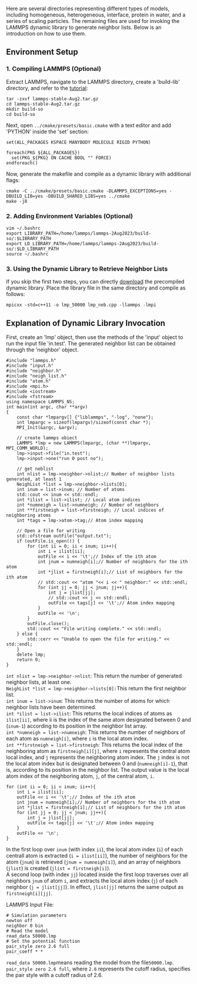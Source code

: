 Here are several directories representing different types of models, including homogeneous, heterogeneous, interface, protein in water, and a series of scaling particles. The remaining files are used for invoking the LAMMPS dynamic library to generate neighbor lists. Below is an introduction on how to use them.
## Environment Setup
### 1. Compiling LAMMPS (Optional)
Extract LAMMPS, navigate to the LAMMPS directory, create a 'build-lib' directory, and refer to the [tutorial](https://lammpscn2.vercel.app/Tutorial/install/#step2a-%E4%BD%BF%E7%94%A8cmake%E7%BC%96%E8%AF%91lammps):
```
tar -zxvf lammps-stable-Aug2.tar.gz
cd lammps-stable-Aug2.tar.gz
mkdir build-so
cd build-so
```
Next, open `../cmake/presets/basic.cmake` with a text editor and add 'PYTHON' inside the 'set' section:
```
set(ALL_PACKAGES KSPACE MANYBODY MOLECULE RIGID PYTHON)

foreach(PKG ${ALL_PACKAGES})
  set(PKG_${PKG} ON CACHE BOOL "" FORCE)
endforeach()
```
Now, generate the makefile and compile as a dynamic library with additional flags:
```
cmake -C ../cmake/presets/basic.cmake -DLAMMPS_EXCEPTIONS=yes -DBUILD_LIB=yes -DBUILD_SHARED_LIBS=yes ../cmake
make -j8
``` 
### 2. Adding Environment Variables (Optional)
```
vim ~/.bashrc
export LIBRARY_PATH=/home/lammps/lammps-2Aug2023/build-so/:$LIBRARY_PATH
export LD_LIBRARY_PATH=/home/lammps/lammps-2Aug2023/build-so/:$LD_LIBRARY_PATH
source ~/.bashrc
```
### 3. Using the Dynamic Library to Retrieve Neighbor Lists
If you skip the first two steps, you can directly [download](https://neepueducn-my.sharepoint.com/:f:/g/personal/2016306040242_neepu_edu_cn/EvHuTvsjeo1GpHaDdD_KuHYBK03IKg9sXQao7LXXif6_ag?e=jqfL4H) the precompiled dynamic library. Place the library file in the same directory and compile as follows:
```
mpicxx -std=c++11 -o lmp_50000 lmp_neb.cpp -llammps -lmpi
```

## Explanation of Dynamic Library Invocation
First, create an 'lmp' object, then use the methods of the 'input' object to run the input file 'in.test'. The generated neighbor list can be obtained through the 'neighbor' object.
```
#include "lammps.h"
#include "input.h"
#include "neighbor.h"
#include "neigh_list.h"
#include "atom.h"
#include <mpi.h>
#include <iostream>
#include <fstream>
using namespace LAMMPS_NS;
int main(int argc, char **argv)
{
    const char *lmpargv[] {"liblammps", "-log", "none"};
    int lmpargc = sizeof(lmpargv)/sizeof(const char *);
    MPI_Init(&argc, &argv);
    
    // create lammps obiect
    LAMMPS *lmp = new LAMMPS(lmpargc, (char **)lmpargv, MPI_COMM_WORLD);
    lmp->input->file("in.test");
    lmp->input->one("run 0 post no");

    // get neblist
    int nlist = lmp->neighbor->nlist;// Number of neighbor lists generated, at least 1
    NeighList *list = lmp->neighbor->lists[0];
    int inum = list->inum; // Number of atoms
    std::cout << inum << std::endl;
    int *ilist = list->ilist; // Local atom indices
    int *numneigh = list->numneigh; // Number of neighbors
    int **firstneigh = list->firstneigh; // Local indices of neighboring atoms
    int *tags = lmp->atom->tag;// Atom index mapping
    
    // Open a file for writing
    std::ofstream outFile("output.txt");
    if (outFile.is_open()) {
        for (int ii = 0; ii < inum; ii++){
            int i = ilist[ii];
            outFile << i << '\t';// Index of the ith atom
            int jnum = numneigh[i];// Number of neighbors for the ith atom
            int *jlist = firstneigh[i];// List of neighbors for the ith atom
            // std::cout << "atom "<< i << " neighbor:" << std::endl;
            for (int jj = 0; jj < jnum; jj++){
                int j = jlist[jj];
                // std::cout << j << std::endl;
                outFile << tags[j] << '\t';// Atom index mapping
            }
            outFile << '\n';
        }
        outFile.close();
        std::cout << "File writing complete." << std::endl;
    } else {
        std::cerr << "Unable to open the file for writing." << std::endl;
    }
    delete lmp;
    return 0;
}
```
`int nlist = lmp->neighbor->nlist`: This return the number of generated neighbor lists, at least one.  
`NeighList *list = lmp->neighbor->lists[0]:`This return the first neighbor list.  
`int inum = list->inum`: This returns the number of atoms for which neighbor lists have been determined.  
`int *ilist = list->ilist`: This returns the local indices of atoms as 
`ilist[ii]`, where ii is the index of the same atom designated between 0 and 
(`inum-1`) according to its position in the neighbor list array.  
`int *numneigh = list->numneigh`: This returns the number of neighbors 
of each atom as `numneigh[i]`, where `i` is the local atom index.  
`int **firstneigh = list->firstneigh`: This returns the local index 
of the neighboring atom as `firstneigh[i][j]`, where `i` represents the central 
atom local index, and `j` represents the neighboring atom index. The `j` index is not 
the local atom index but is designated between 0 and (`numneigh[i]-1`), that 
is, according to its position in the neighbor list. The output value is the local atom 
index of the neighboring atom, `j`, of the central atom, `i`.  
```
for (int ii = 0; ii < inum; ii++){
    int i = ilist[ii];
    outFile << i << '\t';// Index of the ith atom
    int jnum = numneigh[i];// Number of neighbors for the ith atom
    int *jlist = firstneigh[i];// List of neighbors for the ith atom
    for (int jj = 0; jj < jnum; jj++){
        int j = jlist[jj];
        outFile << tags[j] << '\t';// Atom index mapping
    }
    outFile << '\n';
}
```
In the first loop over `inum` (with index `ii`), the local atom index (`i`) of each centrall atom is extracted (`i = ilist[ii]`), the number of neighbors for the atom (`jnum`) is retrieved (`jnum = numneigh[i]`), and an array of neighbors (`jlist`) is created (`jlist = firstneigh[i]`).  
A second loop (with index `jj`) located inside the first loop traverses over all neighbors `jnum` of atom `i`, and extracts the local atom index (`j`) of each neighbor (`j = jlist[jj]`). In effect, `jlist[jj]` returns the same output as `firstneigh[i][jj]`.

LAMMPS Input File:
```
# Simulation parameters
newton off
neighbor 0 bin
# Read the model
read_data 50000.lmp
# Set the potential function
pair_style zero 2.6 full
pair_coeff * *
```
`read_data 50000.lmp`means reading the model from the file`50000.lmp`.  
`pair_style zero 2.6 full`, where `2.6` represents the cutoff radius, specifies the pair style with a cutoff radius of 2.6.
